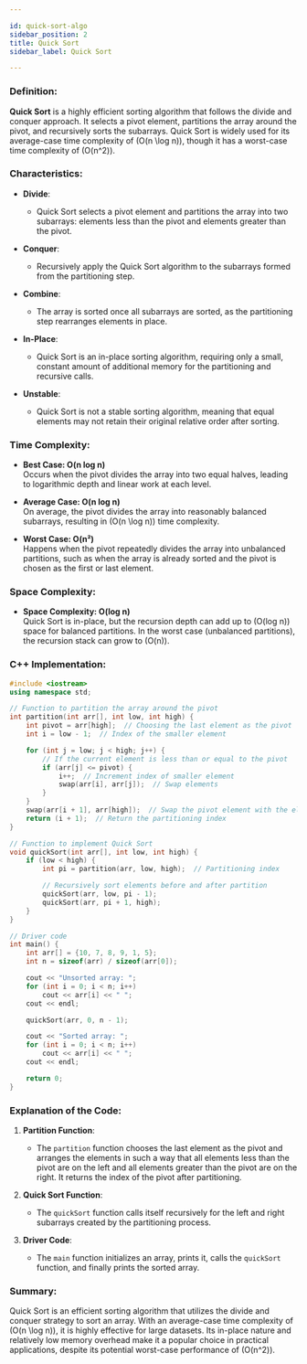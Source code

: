 ```yaml
---

id: quick-sort-algo  
sidebar_position: 2
title: Quick Sort  
sidebar_label: Quick Sort  

---
```


### Definition:

**Quick Sort** is a highly efficient sorting algorithm that follows the divide and conquer approach. It selects a pivot element, partitions the array around the pivot, and recursively sorts the subarrays. Quick Sort is widely used for its average-case time complexity of \(O(n \log n)\), though it has a worst-case time complexity of \(O(n^2)\).

### Characteristics:

- **Divide**:
  - Quick Sort selects a pivot element and partitions the array into two subarrays: elements less than the pivot and elements greater than the pivot.

- **Conquer**:
  - Recursively apply the Quick Sort algorithm to the subarrays formed from the partitioning step.

- **Combine**:
  - The array is sorted once all subarrays are sorted, as the partitioning step rearranges elements in place.

- **In-Place**:
  - Quick Sort is an in-place sorting algorithm, requiring only a small, constant amount of additional memory for the partitioning and recursive calls.

- **Unstable**:
  - Quick Sort is not a stable sorting algorithm, meaning that equal elements may not retain their original relative order after sorting.

### Time Complexity:

- **Best Case: O(n log n)**  
  Occurs when the pivot divides the array into two equal halves, leading to logarithmic depth and linear work at each level.

- **Average Case: O(n log n)**  
  On average, the pivot divides the array into reasonably balanced subarrays, resulting in \(O(n \log n)\) time complexity.

- **Worst Case: O(n²)**  
  Happens when the pivot repeatedly divides the array into unbalanced partitions, such as when the array is already sorted and the pivot is chosen as the first or last element.

### Space Complexity:

- **Space Complexity: O(log n)**  
  Quick Sort is in-place, but the recursion depth can add up to \(O(log n)\) space for balanced partitions. In the worst case (unbalanced partitions), the recursion stack can grow to \(O(n)\).

### C++ Implementation:

```cpp
#include <iostream>
using namespace std;

// Function to partition the array around the pivot
int partition(int arr[], int low, int high) {
    int pivot = arr[high];  // Choosing the last element as the pivot
    int i = low - 1;  // Index of the smaller element

    for (int j = low; j < high; j++) {
        // If the current element is less than or equal to the pivot
        if (arr[j] <= pivot) {
            i++;  // Increment index of smaller element
            swap(arr[i], arr[j]);  // Swap elements
        }
    }
    swap(arr[i + 1], arr[high]);  // Swap the pivot element with the element at i+1
    return (i + 1);  // Return the partitioning index
}

// Function to implement Quick Sort
void quickSort(int arr[], int low, int high) {
    if (low < high) {
        int pi = partition(arr, low, high);  // Partitioning index

        // Recursively sort elements before and after partition
        quickSort(arr, low, pi - 1);
        quickSort(arr, pi + 1, high);
    }
}

// Driver code
int main() {
    int arr[] = {10, 7, 8, 9, 1, 5};
    int n = sizeof(arr) / sizeof(arr[0]);

    cout << "Unsorted array: ";
    for (int i = 0; i < n; i++)
        cout << arr[i] << " ";
    cout << endl;

    quickSort(arr, 0, n - 1);

    cout << "Sorted array: ";
    for (int i = 0; i < n; i++)
        cout << arr[i] << " ";
    cout << endl;

    return 0;
}
```

### Explanation of the Code:

1. **Partition Function**:
   - The `partition` function chooses the last element as the pivot and arranges the elements in such a way that all elements less than the pivot are on the left and all elements greater than the pivot are on the right. It returns the index of the pivot after partitioning.

2. **Quick Sort Function**:
   - The `quickSort` function calls itself recursively for the left and right subarrays created by the partitioning process.

3. **Driver Code**:
   - The `main` function initializes an array, prints it, calls the `quickSort` function, and finally prints the sorted array.

### Summary:

Quick Sort is an efficient sorting algorithm that utilizes the divide and conquer strategy to sort an array. With an average-case time complexity of \(O(n \log n)\), it is highly effective for large datasets. Its in-place nature and relatively low memory overhead make it a popular choice in practical applications, despite its potential worst-case performance of \(O(n^2)\). 

